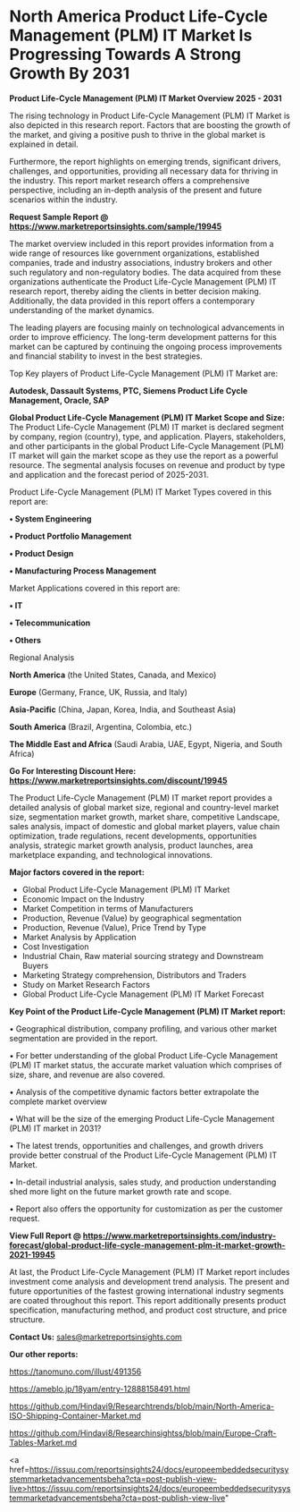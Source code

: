 
# North America Product Life-Cycle Management (PLM) IT Market Is Progressing Towards A Strong Growth By 2031

<Strong> Product Life-Cycle Management (PLM) IT Market Overview 2025 - 2031</strong>

The rising technology in Product Life-Cycle Management (PLM) IT Market is also depicted in this research report. Factors that are boosting the growth of the market, and giving a positive push to thrive in the global market is explained in detail.

Furthermore, the report highlights on emerging trends, significant drivers, challenges, and opportunities, providing all necessary data for thriving in the industry. This report market research offers a comprehensive perspective, including an in-depth analysis of the present and future scenarios within the industry.

<strong>Request Sample Report @ <a href=https://www.marketreportsinsights.com/sample/19945>https://www.marketreportsinsights.com/sample/19945</a></strong>

The market overview included in this report provides information from a wide range of resources like government organizations, established companies, trade and industry associations, industry brokers and other such regulatory and non-regulatory bodies. The data acquired from these organizations authenticate the Product Life-Cycle Management (PLM) IT research report, thereby aiding the clients in better decision making. Additionally, the data provided in this report offers a contemporary understanding of the market dynamics.

The leading players are focusing mainly on technological advancements in order to improve efficiency. The long-term development patterns for this market can be captured by continuing the ongoing process improvements and financial stability to invest in the best strategies.

Top Key players of Product Life-Cycle Management (PLM) IT Market are:

<strong>Autodesk, Dassault Systems, PTC, Siemens Product Life Cycle Management, Oracle, SAP</strong>

<strong><b>Global Product Life-Cycle Management (PLM) IT Market Scope and Size:</b></strong>
The Product Life-Cycle Management (PLM) IT market is declared segment by company, region (country), type, and application. Players, stakeholders, and other participants in the global Product Life-Cycle Management (PLM) IT market will gain the market scope as they use the report as a powerful resource. The segmental analysis focuses on revenue and product by type and application and the forecast period of 2025-2031.

Product Life-Cycle Management (PLM) IT Market Types covered in this report are:

<strong>• System Engineering

• Product Portfolio Management

• Product Design

• Manufacturing Process Management</strong>

Market Applications covered in this report are:

<strong>• IT

• Telecommunication

• Others</strong> 

Regional Analysis

<strong>North America</strong> (the United States, Canada, and Mexico)

<strong>Europe</strong> (Germany, France, UK, Russia, and Italy)

<strong>Asia-Pacific</strong> (China, Japan, Korea, India, and Southeast Asia)

<strong>South America</strong> (Brazil, Argentina, Colombia, etc.)

<strong>The Middle East and Africa</strong> (Saudi Arabia, UAE, Egypt, Nigeria, and South Africa)

<strong>Go For Interesting Discount Here: <a href=https://www.marketreportsinsights.com/discount/19945>https://www.marketreportsinsights.com/discount/19945</a></strong>

The Product Life-Cycle Management (PLM) IT market report provides a detailed analysis of global market size, regional and country-level market size, segmentation market growth, market share, competitive Landscape, sales analysis, impact of domestic and global market players, value chain optimization, trade regulations, recent developments, opportunities analysis, strategic market growth analysis, product launches, area marketplace expanding, and technological innovations.

<strong><b>Major factors covered in the report:</b></strong>
<ul>
  <li>Global Product Life-Cycle Management (PLM) IT Market </li>
  <li>Economic Impact on the Industry</li>
  <li>Market Competition in terms of Manufacturers</li>
  <li>Production, Revenue (Value) by geographical segmentation</li>
  <li>Production, Revenue (Value), Price Trend by Type</li>
  <li>Market Analysis by Application</li>
  <li>Cost Investigation</li>
  <li>Industrial Chain, Raw material sourcing strategy and Downstream Buyers</li>
  <li>Marketing Strategy comprehension, Distributors and Traders</li>
  <li>Study on Market Research Factors</li>
  <li>Global Product Life-Cycle Management (PLM) IT Market Forecast</li>
</ul>

<strong><b>Key Point of the Product Life-Cycle Management (PLM) IT Market report:</b></strong>

• Geographical distribution, company profiling, and various other market segmentation are provided in the report.

• For better understanding of the global Product Life-Cycle Management (PLM) IT market status, the accurate market valuation which comprises of size, share, and revenue are also covered.

• Analysis of the competitive dynamic factors better extrapolate the complete market overview

• What will be the size of the emerging Product Life-Cycle Management (PLM) IT market in 2031?

• The latest trends, opportunities and challenges, and growth drivers provide better construal of the Product Life-Cycle Management (PLM) IT Market.

• In-detail industrial analysis, sales study, and production understanding shed more light on the future market growth rate and scope.

• Report also offers the opportunity for customization as per the customer request.

<strong><b>View Full Report @ <a href=https://www.marketreportsinsights.com/industry-forecast/global-product-life-cycle-management-plm-it-market-growth-2021-19945>https://www.marketreportsinsights.com/industry-forecast/global-product-life-cycle-management-plm-it-market-growth-2021-19945</a></b></strong>


At last, the Product Life-Cycle Management (PLM) IT Market report includes investment come analysis and development trend analysis. The present and future opportunities of the fastest growing international industry segments are coated throughout this report. This report additionally presents product specification, manufacturing method, and product cost structure, and price structure.

<strong>Contact Us:</strong>
sales@marketreportsinsights.com

<strong>Our other reports:</strong>

<a href=https://tanomuno.com/illust/491356>https://tanomuno.com/illust/491356</a>

<a href=https://ameblo.jp/18yam/entry-12888158491.html>https://ameblo.jp/18yam/entry-12888158491.html</a>

<a href=https://github.com/Hindavi9/Researchtrends/blob/main/North-America-ISO-Shipping-Container-Market.md>https://github.com/Hindavi9/Researchtrends/blob/main/North-America-ISO-Shipping-Container-Market.md</a>

<a href=https://github.com/Hindavi8/Researchinsightss/blob/main/Europe-Craft-Tables-Market.md>https://github.com/Hindavi8/Researchinsightss/blob/main/Europe-Craft-Tables-Market.md</a>

<a href=https://issuu.com/reportsinsights24/docs/europeembeddedsecuritysystemmarketadvancementsbeha?cta=post-publish-view-live>https://issuu.com/reportsinsights24/docs/europeembeddedsecuritysystemmarketadvancementsbeha?cta=post-publish-view-live</a>"
